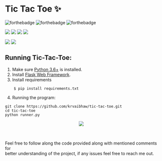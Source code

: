 # Tic Tac Toe ✨

![forthebadge](https://forthebadge.com/images/badges/built-with-love.svg)
![forthebadge](https://forthebadge.com/images/badges/for-you.svg)
![forthebadge](https://forthebadge.com/images/badges/powered-by-coffee.svg)

![](https://img.shields.io/badge/Excitement-High-red)
![](https://img.shields.io/badge/Maintained-Yes-blue)
![](https://img.shields.io/badge/Pull_Requests-Accepting-yellow)
![](https://img.shields.io/github/issues/krvaibhaw/tic-tac-toe)

![](https://img.shields.io/badge/Python-blue)
![](https://img.shields.io/badge/HTML-blueviolet)

## Running Tic-Tac-Toe:

1. Make sure [Python 3.6+](https://www.python.org/downloads/) is installed.
2. Install [Flask Web Framework](https://flask.palletsprojects.com/en/2.0.x/).
3. Install requirements  
```
    $ pip install requirements.txt
``` 
4. Running the program:
```
git clone https://github.com/krvaibhaw/tic-tac-toe.git
cd tic-tac-toe
python runner.py
```

<p align="center">
<img src="/preview/preview.gif">
</p>


<br><br>
Feel free to follow along the code provided along with mentioned comments for 
<br>better understanding of the project, if any issues feel free to reach me out.
<br><br>


